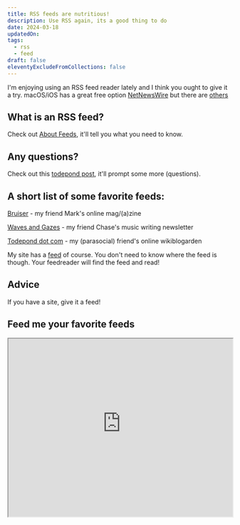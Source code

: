 ```yaml
---
title: RSS feeds are nutritious!
description: Use RSS again, its a good thing to do
date: 2024-03-18
updatedOn: 
tags:
  - rss
  - feed
draft: false
eleventyExcludeFromCollections: false
---
```

I'm enjoying using an RSS feed reader lately and I think you ought to give it a try. macOS/iOS has a great free option [NetNewsWire](https://netnewswire.com/) but there are [others](https://aboutfeeds.com)
## What is an RSS feed?

Check out [About Feeds](https://aboutfeeds.com/), it'll tell you what you need to know. 

## Any questions?

Check out this [todepond post](https://www.todepond.com/wikiblogarden/social-media/what-is-rss/matt-webb-answered/), it'll prompt some more (questions). 


## A short list of some favorite feeds:

[Bruiser](https://www.bruisermag.com/) - my friend Mark's online mag/(a)zine

[Waves and Gazes](https://wavesandgazes.live/) - my friend Chase's music writing newsletter

[Todepond dot com](https://www.todepond.com/) - my (parasocial) friend's online wikiblogarden

My site has a [feed](https://parkerdavis.dev/feed/feed.xml) of course. You don't need to know where the feed is though. Your feedreader will find the feed and read! 

## Advice

If you have a site, give it a feed!

## Feed me your favorite feeds

<iframe width="100%" height="400" src="https://parkerdavis-feedhandler.web.val.run/"></iframe>


